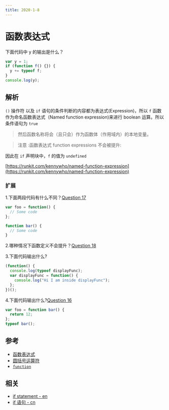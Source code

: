 ```yaml
---
title: 2020-1-8
---
```


# 函数表达式

下面代码中 y 的输出是什么？

```js
var y = 1;
if (function f() {}) {
  y += typeof f;
}
console.log(y);
```

## 解析

`()` 操作符 以及 `if` 语句的条件判断的内容都为表达式(Expression)，所以 `f` 函数作为命名函数表达式（Named function expression)来进行 boolean 运算。所以条件语句为 `true`

> 然后函数名称将会（且只会）作为函数体（作用域内）的本地变量。

> 注意 :函数表达式 function expressions 不会被提升:

因此在 `if` 声明块中，`f` 的值为 `undefined`

[https://runkit.com/kennywho/named-function-expression](https://runkit.com/kennywho/named-function-expression)

### 扩展

1.下面两段代码有什么不同？[Question 17](https://github.com/ganqqwerty/123-Essential-JavaScript-Interview-Questions#question-17a-what-is-the-difference-between-declaring-a-function-in-the-formats-listed-below)

```js
var foo = function() {
  // Some code
};

function bar() {
  // Some code
}
```

2.哪种情况下函数定义不会提升？[Question 18](https://github.com/ganqqwerty/123-Essential-JavaScript-Interview-Questions#question-18-in-which-case-the-function-definition-is-not-hoisted-in-javascript)

3.下面代码输出什么?

```js
(function() {
  console.log(typeof displayFunc);
  var displayFunc = function() {
    console.log("Hi I am inside displayFunc");
  };
})();
```

4.下面代码输出什么?[Question 16](https://github.com/ganqqwerty/123-Essential-JavaScript-Interview-Questions#question-16-what-will-be-the-output-of-the-following-code)

```js
var foo = function bar() {
  return 12;
};
typeof bar();
```

## 参考

- [函数表达式](https://developer.mozilla.org/zh-CN/docs/Web/JavaScript/Reference/Operators/function)
- [圆括号运算符](https://developer.mozilla.org/zh-CN/docs/Web/JavaScript/Reference/Operators/Grouping)
- [`function`](https://developer.mozilla.org/zh-CN/docs/Web/JavaScript/Reference/Statements/function)

## 相关

- [if statement - en](https://es5.github.io/#x12.5)
- [if 语句 - cn](https://www.w3.org/html/ig/zh/wiki/ES5/%E8%AF%AD%E5%8F%A5#if_.E8.AF.AD.E5.8F.A5)
